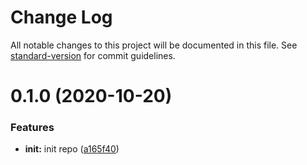 # Change Log

All notable changes to this project will be documented in this file. See [standard-version](https://github.com/conventional-changelog/standard-version) for commit guidelines.

# 0.1.0 (2020-10-20)


### Features

* **init:** init repo ([a165f40](https://github.com/21epub/use-rxjs-subject/commit/a165f40))
